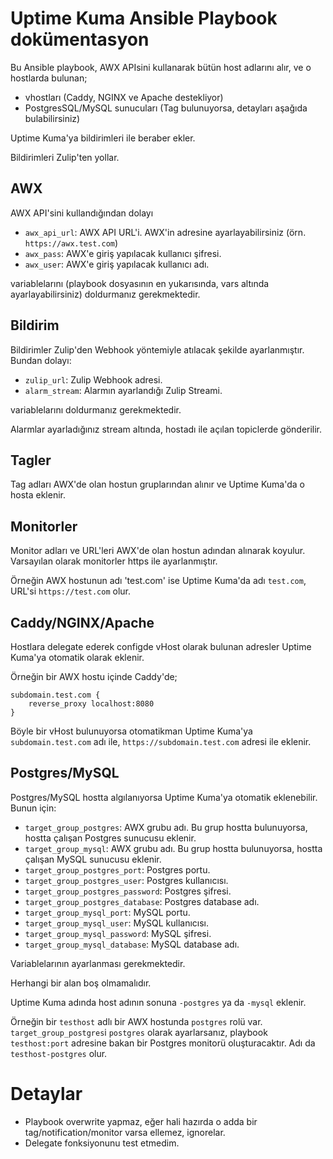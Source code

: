 # Uptime Kuma Ansible Playbook dokümentasyon 

Bu Ansible playbook, AWX APIsini kullanarak bütün host adlarını alır, ve o hostlarda bulunan;

* vhostları (Caddy, NGINX ve Apache destekliyor)
* PostgresSQL/MySQL sunucuları (Tag bulunuyorsa, detayları aşağıda bulabilirsiniz)

Uptime Kuma'ya bildirimleri ile beraber ekler.

Bildirimleri Zulip'ten yollar.

## AWX

AWX API'sini kullandığından dolayı

* `awx_api_url`: AWX API URL'i. AWX'in adresine ayarlayabilirsiniz (örn. `https://awx.test.com`)
* `awx_pass`: AWX'e giriş yapılacak kullanıcı şifresi.
* `awx_user`: AWX'e giriş yapılacak kullanıcı adı.

variablelarını (playbook dosyasının en yukarısında, vars altında ayarlayabilirsiniz) doldurmanız gerekmektedir.

## Bildirim

Bildirimler Zulip'den Webhook yöntemiyle atılacak şekilde ayarlanmıştır. Bundan dolayı:

* `zulip_url`: Zulip Webhook adresi.
* `alarm_stream`: Alarmın ayarlandığı Zulip Streami.

variablelarını doldurmanız gerekmektedir.

Alarmlar ayarladığınız stream altında, hostadı ile açılan topiclerde gönderilir.

## Tagler

Tag adları AWX'de olan hostun gruplarından alınır ve Uptime Kuma'da o hosta eklenir.


## Monitorler

Monitor adları ve URL'leri AWX'de olan hostun adından alınarak koyulur. Varsayılan olarak monitorler https ile ayarlanmıştır.

Örneğin AWX hostunun adı 'test.com' ise Uptime Kuma'da adı `test.com`, URL'si `https://test.com` olur.


## Caddy/NGINX/Apache

Hostlara delegate ederek configde vHost olarak bulunan adresler Uptime Kuma'ya otomatik olarak eklenir.

Örneğin bir AWX hostu içinde Caddy'de;

```
subdomain.test.com {
    reverse_proxy localhost:8080
}
```

Böyle bir vHost bulunuyorsa otomatikman Uptime Kuma'ya `subdomain.test.com` adı ile, `https://subdomain.test.com` adresi ile eklenir.

## Postgres/MySQL

Postgres/MySQL hostta algılanıyorsa Uptime Kuma'ya otomatik eklenebilir. Bunun için:

* `target_group_postgres`: AWX grubu adı. Bu grup hostta bulunuyorsa, hostta çalışan Postgres sunucusu eklenir.
* `target_group_mysql`: AWX grubu adı. Bu grup hostta bulunuyorsa, hostta çalışan MySQL sunucusu eklenir.
* `target_group_postgres_port`: Postgres portu.
* `target_group_postgres_user`: Postgres kullanıcısı.
* `target_group_postgres_password`: Postgres şifresi.
* `target_group_postgres_database`: Postgres database adı.
* `target_group_mysql_port`: MySQL portu.
* `target_group_mysql_user`: MySQL kullanıcısı.
* `target_group_mysql_password`: MySQL şifresi.
* `target_group_mysql_database`: MySQL database adı.

Variablelarının ayarlanması gerekmektedir.

Herhangi bir alan boş olmamalıdır.

Uptime Kuma adında host adının sonuna `-postgres` ya da `-mysql` eklenir.

Örneğin bir `testhost` adlı bir AWX hostunda `postgres` rolü var. `target_group_postgres`i `postgres` olarak ayarlarsanız, playbook `testhost:port` adresine bakan bir Postgres monitorü oluşturacaktır. Adı da `testhost-postgres` olur.

# Detaylar

* Playbook overwrite yapmaz, eğer hali hazırda o adda bir tag/notification/monitor varsa ellemez, ignorelar.
* Delegate fonksiyonunu test etmedim.

